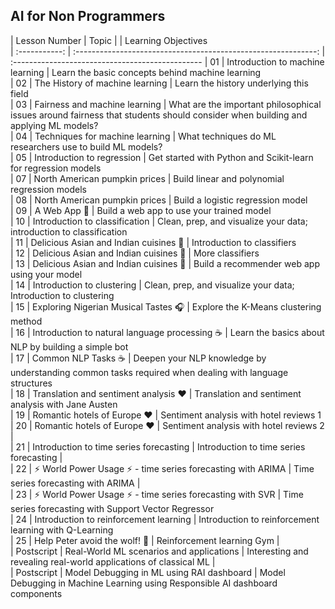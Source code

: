 
## AI for Non Programmers

| Lesson Number |                             Topic                              |                      | Learning Objectives                                                                                                          
| :-----------: | :------------------------------------------------------------: | :----------------------------------------------- 
|      01       |                Introduction to machine learning                |     Learn the basic concepts behind machine learning                                                                                                               
|      02       |                The History of machine learning                 |     Learn the history underlying this field                                                                                                                                   
|      03       |                 Fairness and machine learning                  |  What are the important philosophical issues around fairness that students should consider when building and applying ML models?                                   
|      04       |                Techniques for machine learning                 |  What techniques do ML researchers use to build ML models?                                                                                                           
|      05       |                   Introduction to regression                   |  Get started with Python and Scikit-learn for regression models                                                                         
|      07       |                North American pumpkin prices                 |    Build linear and polynomial regression models                                                                                          
|      08       |                North American pumpkin prices                 |        Build a logistic regression model                                                                                                   
|      09       |                          A Web App 🔌                          |       Build a web app to use your trained model                                                                                            
|      10       |                 Introduction to classification                 |      Clean, prep, and visualize your data; introduction to classification                                                          
|      11       |             Delicious Asian and Indian cuisines 🍜           |      Introduction to classifiers                                                                                                     
|      12       |             Delicious Asian and Indian cuisines 🍜             |        More classifiers                                                                                                                
|      13       |             Delicious Asian and Indian cuisines 🍜             |        Build a recommender web app using your model                                                                                                                           
|      14       |                   Introduction to clustering                   |            Clean, prep, and visualize your data; Introduction to clustering                                                                   
|      15       |              Exploring Nigerian Musical Tastes 🎧              |          Explore the K-Means clustering method                                                                                                    
|      16       |        Introduction to natural language processing ☕️         |      Learn the basics about NLP by building a simple bot                                                                                                                           
|      17       |                      Common NLP Tasks ☕️                      |      Deepen your NLP knowledge by understanding common tasks required when dealing with language structures                                                                                        
|      18       |             Translation and sentiment analysis ♥️              |    Translation and sentiment analysis with Jane Austen                                                                                                                                                                              
|      19       |                  Romantic hotels of Europe ♥️                  |      Sentiment analysis with hotel reviews 1                                                                                                                                                                                            
|      20       |                  Romantic hotels of Europe ♥️                  |  Sentiment analysis with hotel reviews 2                                                                                         |                                                                                                           
|      21       |            Introduction to time series forecasting             |      Introduction to time series forecasting                                                                                         |                                                                                                            
|      22       | ⚡️ World Power Usage ⚡️ - time series forecasting with ARIMA |        Time series forecasting with ARIMA                                                                                              |                                                                                                        
|      23       |  ⚡️ World Power Usage ⚡️ - time series forecasting with SVR  |       Time series forecasting with Support Vector Regressor                                                                                                                                                                                       
|      24       |             Introduction to reinforcement learning             | Introduction to reinforcement learning with Q-Learning                                                                                                                                                                                  
|      25       |                 Help Peter avoid the wolf! 🐺                  | Reinforcement learning Gym                                                                                                      |                                                                                                                                        
|  Postscript   |            Real-World ML scenarios and applications            |     Interesting and revealing real-world applications of classical ML                                                               |                                                                                                             
|  Postscript   |            Model Debugging in ML using RAI dashboard          |      Model Debugging in Machine Learning using Responsible AI dashboard components                                                                                                                                                  




